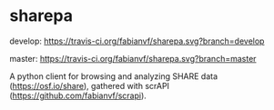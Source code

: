 # sharepa

develop: https://travis-ci.org/fabianvf/sharepa.svg?branch=develop

master: https://travis-ci.org/fabianvf/sharepa.svg?branch=master

A python client for browsing and analyzing SHARE data (https://osf.io/share), gathered with scrAPI (https://github.com/fabianvf/scrapi).

